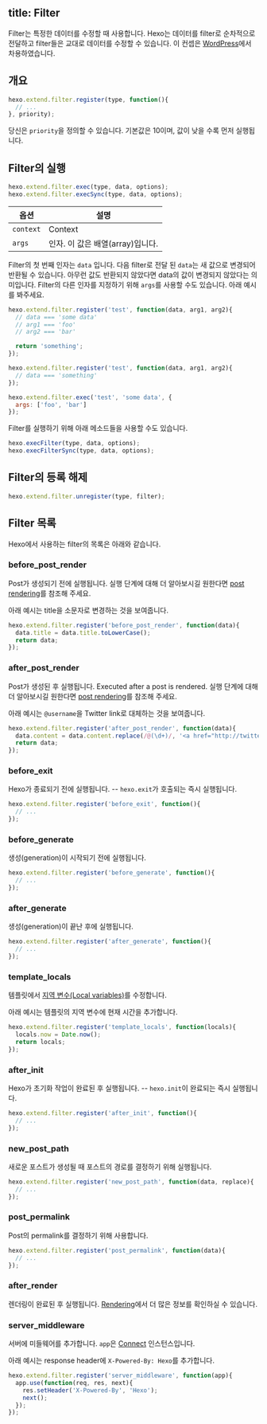 title: Filter
---
Filter는 특정한 데이터를 수정할 때 사용합니다. Hexo는 데이터를 filter로 순차적으로 전달하고 filter들은 교대로 데이터를 수정할 수 있습니다. 이 컨셉은 [WordPress](http://codex.wordpress.org/Plugin_API#Filters)에서 차용하였습니다.

## 개요

``` js
hexo.extend.filter.register(type, function(){
  // ...
}, priority);
```

당신은 `priority`을 정의할 수 있습니다. 기본값은 10이며, 값이 낮을 수록 먼저 실행됩니다.

## Filter의 실행

``` js
hexo.extend.filter.exec(type, data, options);
hexo.extend.filter.execSync(type, data, options);
```

옵션 | 설명
--- | ---
`context` | Context
`args` | 인자. 이 값은 배열(array)입니다.

Filter의 첫 번째 인자는 `data` 입니다. 다음 filter로 전달 된 `data`는 새 값으로 변경되어 반환될 수 있습니다. 아무런 값도 반환되지 않았다면 data의 값이 변경되지 않았다는 의미입니다. Filter의 다른 인자를 지정하기 위해 `args`를 사용할 수도 있습니다. 아래 예시를 봐주세요.
 
``` js
hexo.extend.filter.register('test', function(data, arg1, arg2){
  // data === 'some data'
  // arg1 === 'foo'
  // arg2 === 'bar'

  return 'something';
});

hexo.extend.filter.register('test', function(data, arg1, arg2){
  // data === 'something'
});

hexo.extend.filter.exec('test', 'some data', {
  args: ['foo', 'bar']
});
```

Filter를 실행하기 위해 아래 메소드들을 사용할 수도 있습니다.

``` js
hexo.execFilter(type, data, options);
hexo.execFilterSync(type, data, options);
```

## Filter의 등록 해제

``` js
hexo.extend.filter.unregister(type, filter);
```

## Filter 목록

Hexo에서 사용하는 filter의 목록은 아래와 같습니다.

### before_post_render

Post가 생성되기 전에 실행됩니다. 실행 단계에 대해 더 알아보시길 원한다면 [post rendering](posts.html#Render)를 참조해 주세요.

아래 예시는 title을 소문자로 변경하는 것을 보여줍니다.

``` js
hexo.extend.filter.register('before_post_render', function(data){
  data.title = data.title.toLowerCase();
  return data;
});
```

### after_post_render

Post가 생성된 후 실행됩니다.
Executed after a post is rendered. 실행 단계에 대해 더 알아보시길 원한다면 [post rendering](posts.html#Render)를 참조해 주세요.

아래 예시는 `@username`을 Twitter link로 대체하는 것을 보여줍니다.

``` js
hexo.extend.filter.register('after_post_render', function(data){
  data.content = data.content.replace(/@(\d+)/, '<a href="http://twitter.com/$1">#$1</a>');
  return data;
});
```

### before_exit

Hexo가 종료되기 전에 실행됩니다. -- `hexo.exit`가 호출되는 즉시 실행됩니다.

``` js
hexo.extend.filter.register('before_exit', function(){
  // ...
});
```

### before_generate

생성(generation)이 시작되기 전에 실행됩니다.

``` js
hexo.extend.filter.register('before_generate', function(){
  // ...
});
```

### after_generate

생성(generation)이 끝난 후에 실행됩니다.

``` js
hexo.extend.filter.register('after_generate', function(){
  // ...
});
```

### template_locals

템플릿에서 [지역 변수(Local variables)](../docs/variables.html)를 수정합니다.

아래 예시는 템플릿의 지역 변수에 현재 시간을 추가합니다.

``` js
hexo.extend.filter.register('template_locals', function(locals){
  locals.now = Date.now();
  return locals;
});
```

### after_init

Hexo가 초기화 작업이 완료된 후 실행됩니다. -- `hexo.init`이 완료되는 즉시 실행됩니다.

``` js
hexo.extend.filter.register('after_init', function(){
  // ...
});
```

### new_post_path

새로운 포스트가 생성될 때 포스트의 경로를 결정하기 위해 실행됩니다.

``` js
hexo.extend.filter.register('new_post_path', function(data, replace){
  // ...
});
```

### post_permalink

Post의 permalink를 결정하기 위해 사용합니다.

``` js
hexo.extend.filter.register('post_permalink', function(data){
  // ...
});
```

### after_render

렌더링이 완료된 후 실행됩니다. [Rendering](rendering.html#after_render_Filters)에서 더 많은 정보를 확인하실 수 있습니다.

### server_middleware

서버에 미들웨어를 추가합니다. `app`은 [Connect] 인스턴스입니다.

아래 예시는 response header에 `X-Powered-By: Hexo`를 추가합니다.

``` js
hexo.extend.filter.register('server_middleware', function(app){
  app.use(function(req, res, next){
    res.setHeader('X-Powered-By', 'Hexo');
    next();
  });
});
```

[Connect]: https://github.com/senchalabs/connect
